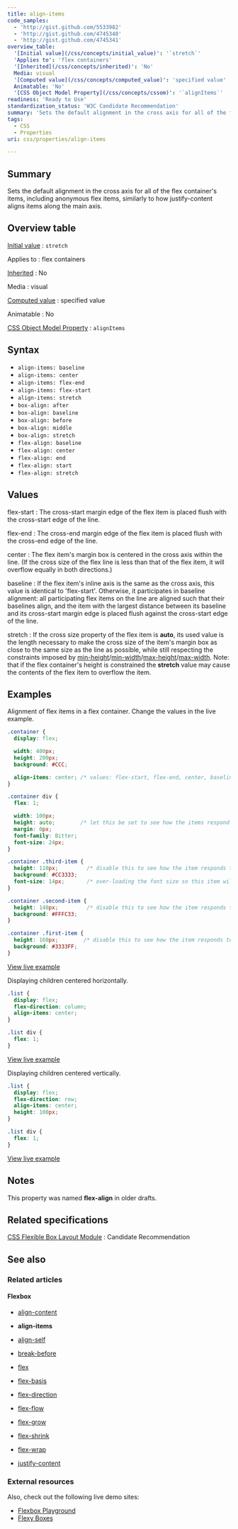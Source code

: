```yaml
---
title: align-items
code_samples:
  - 'http://gist.github.com/5533982'
  - 'http://gist.github.com/4745348'
  - 'http://gist.github.com/4745341'
overview_table:
  '[Initial value](/css/concepts/initial_value)': '`stretch`'
  'Applies to': 'flex containers'
  '[Inherited](/css/concepts/inherited)': 'No'
  Media: visual
  '[Computed value](/css/concepts/computed_value)': 'specified value'
  Animatable: 'No'
  '[CSS Object Model Property](/css/concepts/cssom)': '`alignItems`'
readiness: 'Ready to Use'
standardization_status: 'W3C Candidate Recommendation'
summary: 'Sets the default alignment in the cross axis for all of the flex container''s items, including anonymous flex items, similarly to how justify-content aligns items along the main axis.'
tags:
  - CSS
  - Properties
uri: css/properties/align-items

---
```

## Summary

Sets the default alignment in the cross axis for all of the flex container's items, including anonymous flex items, similarly to how justify-content aligns items along the main axis.

## Overview table

[Initial value](/css/concepts/initial_value)
:   `stretch`

Applies to
:   flex containers

[Inherited](/css/concepts/inherited)
:   No

Media
:   visual

[Computed value](/css/concepts/computed_value)
:   specified value

Animatable
:   No

[CSS Object Model Property](/css/concepts/cssom)
:   `alignItems`

## Syntax

-   `align-items: baseline`
-   `align-items: center`
-   `align-items: flex-end`
-   `align-items: flex-start`
-   `align-items: stretch`
-   `box-align: after`
-   `box-align: baseline`
-   `box-align: before`
-   `box-align: middle`
-   `box-align: stretch`
-   `flex-align: baseline`
-   `flex-align: center`
-   `flex-align: end`
-   `flex-align: start`
-   `flex-align: stretch`

## Values

flex-start
:   The cross-start margin edge of the flex item is placed flush with the cross-start edge of the line.

flex-end
:   The cross-end margin edge of the flex item is placed flush with the cross-end edge of the line.

center
:   The flex item's margin box is centered in the cross axis within the line. (If the cross size of the flex line is less than that of the flex item, it will overflow equally in both directions.)

baseline
:   If the flex item's inline axis is the same as the cross axis, this value is identical to 'flex-start'. Otherwise, it participates in baseline alignment: all participating flex items on the line are aligned such that their baselines align, and the item with the largest distance between its baseline and its cross-start margin edge is placed flush against the cross-start edge of the line.

stretch
:   If the cross size property of the flex item is **auto**, its used value is the length necessary to make the cross size of the item's margin box as close to the same size as the line as possible, while still respecting the constraints imposed by [min-height](/css/properties/min-height)/[min-width](/css/properties/min-width)/[max-height](/css/properties/max-height)/[max-width](/css/properties/max-width). Note: that if the flex container's height is constrained the **stretch** value may cause the contents of the flex item to overflow the item.

## Examples

Alignment of flex items in a flex container. Change the values in the live example.

``` css
.container {
  display: flex;

  width: 400px;
  height: 200px;
  background: #CCC;

  align-items: center; /* values: flex-start, flex-end, center, baseline, stretch */
}

.container div {
  flex: 1;

  width: 100px;
  height: auto;        /* let this be set to see how the items respond to 'align-items: stretch' */
  margin: 0px;
  font-family: Bitter;
  font-size: 24px;
}

.container .third-item {
  height: 110px;         /* disable this to see how the item responds to 'align-items: stretch' */
  background: #CC3333;
  font-size: 14px;       /* over-loading the font size so this item will respond to 'align-items: baseline' */
}

.container .second-item {
  height: 140px;         /* disable this to see how the item responds to 'align-items: stretch' */
  background: #FFFC33;
}

.container .first-item {
  height: 160px;        /* disable this to see how the item responds to 'align-items: stretch' */
  background: #3333FF;
}
```

[View live example](http://code.webplatform.org/gist/5533982)

Displaying children centered horizontally.

``` css
.list {
  display: flex;
  flex-direction: column;
  align-items: center;
}

.list div {
  flex: 1;
}
```

[View live example](http://code.webplatform.org/gist/4745348)

Displaying children centered vertically.

``` css
.list {
  display: flex;
  flex-direction: row;
  align-items: center;
  height: 100px;
}

.list div {
  flex: 1;
}
```

[View live example](http://code.webplatform.org/gist/4745341)

## Notes

This property was named **flex-align** in older drafts.

## Related specifications

[CSS Flexible Box Layout Module](http://www.w3.org/TR/css3-flexbox/#align-items-property)
:   Candidate Recommendation

## See also

### Related articles

#### Flexbox

-   [align-content](/css/properties/align-content)

-   **align-items**

-   [align-self](/css/properties/align-self)

-   [break-before](/css/properties/break-before)

-   [flex](/css/properties/flex)

-   [flex-basis](/css/properties/flex-basis)

-   [flex-direction](/css/properties/flex-direction)

-   [flex-flow](/css/properties/flex-flow)

-   [flex-grow](/css/properties/flex-grow)

-   [flex-shrink](/css/properties/flex-shrink)

-   [flex-wrap](/css/properties/flex-wrap)

-   [justify-content](/css/properties/justify-content)

### External resources

Also, check out the following live demo sites:

-   [Flexbox Playground](http://demo.agektmr.com/flexbox/)
-   [Flexy Boxes](http://the-echoplex.net/flexyboxes)
